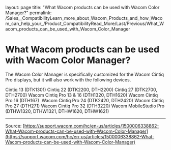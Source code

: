 layout: page
title: "What Wacom products can be used with Wacom Color Manager?"
permalink: /Sales__CompatibilityLearn_more_about_Wacom_Products_and_how_Wacom_can_help_your_/Product_CompatibilityRead_More/Last/Previous/What_Wacom_products_can_be_used_with_Wacom_Color_Manager

# What Wacom products can be used with Wacom Color Manager?

The Wacom Color Manager is specifically customized for the Wacom Cintiq Pro displays, but it will also work with the following devices.

Cintiq 13 (DTK1301)
Cintiq 22 (DTK2200, DTH2200)
Cintiq 27 (DTK2700, DTH2700)
Wacom Cintiq Pro 13 & 16 (DTH1320, DTH1620)
Wacom Cintiq Pro 16 (DTH167) 
Wacom Cintiq Pro 24 (DTK2420, DTH2420)
Wacom Cintiq Pro 27 (DTH271)
Wacom Cintiq Pro 32 (DTH3220)
Wacom MobileStudio Pro (DTHW1320, DTHW1321, DTHW1620, DTHW1621)

---
Source: [https://support.wacom.com/hc/en-us/articles/1500006338862-What-Wacom-products-can-be-used-with-Wacom-Color-Manager](https://support.wacom.com/hc/en-us/articles/1500006338862-What-Wacom-products-can-be-used-with-Wacom-Color-Manager)
